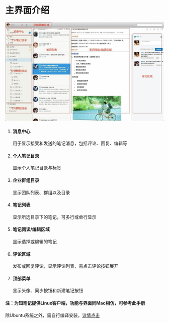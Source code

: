 # 主界面介绍

![主界面](img/mainUI.png)

1. #### 消息中心
    用于显示接受和发送的笔记消息，包括评论、回复、编辑等
1. #### 个人笔记目录
    显示个人笔记目录与标签
1. #### 企业群组目录
    显示团队列表、群组以及目录
1. #### 笔记列表
    显示所选目录下的笔记，可多行或单行显示
1. #### 笔记阅读/编辑区域
    显示选择或编辑的笔记
1. #### 评论区域
    发布或回复评论，显示评论列表，需点击评论按钮展开
1. #### 顶部菜单
    显示头像、同步按钮和新建笔记按钮

#### 注：为知笔记提供Linux客户端，功能与界面同Mac相仿，可参考此手册
除Ubuntu系统之外，需自行编译安装，[详情点击](http://blog.wiz.cn/wiznote-linux.html)
